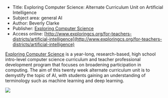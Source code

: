 * Title: Exploring Computer Science: Alternate Curriculum Unit on Artificial Intelligence
* Subject area: general AI
* Author: Beverly Clarke
* Publisher: [Exploring Computer Science](http://www.exploringcs.org/)
* Access online: [http://www.exploringcs.org/for-teachers-districts/artificial-intelligence](http://www.exploringcs.org/for-teachers-districts/artificial-intelligence)

[Exploring Computer Science](http://www.exploringcs.org/) is a year-long, research-based, high school intro-level computer science curriculum and teacher professional development program that focuses on broadening participation in computing. The aim of this twenty week alternate curriculum unit is to demystify the topic of AI, with students gaining an understanding of terminology such as machine learning and deep learning.

![](https://github.com/touretzkyds/ai4k12/raw/master/images/ECS_AI_Curriculum_Unit.png)
